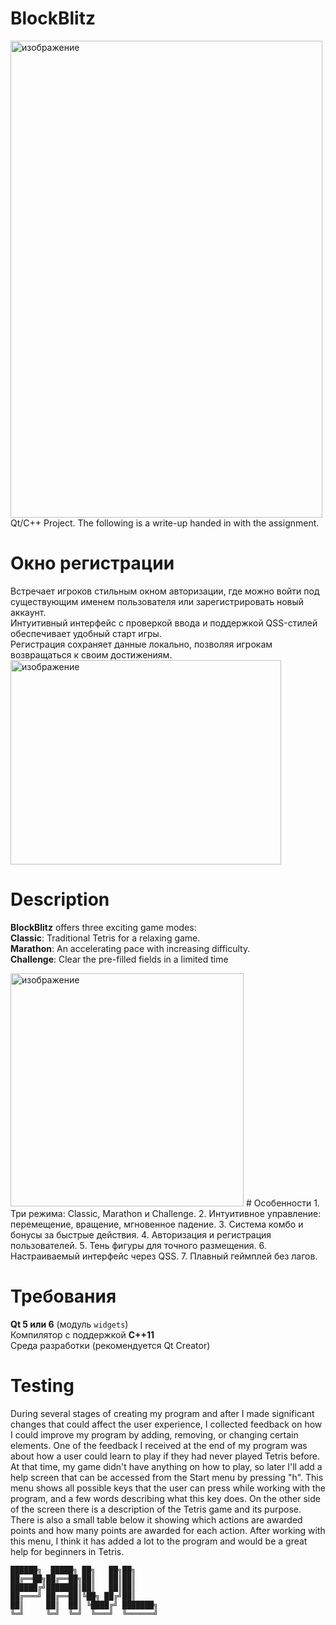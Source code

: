 # BlockBlitz
<img width="499" height="763" alt="изображение" src="https://github.com/user-attachments/assets/42850b0e-7906-4c0c-bac0-2b0ce3fe74fb" /> \
Qt/C++ Project. The following is a write-up handed in with the assignment.


# Окно регистрации
Встречает игроков стильным окном авторизации, где можно войти под существующим именем пользователя или зарегистрировать новый аккаунт. \
Интуитивный интерфейс с проверкой ввода и поддержкой QSS-стилей обеспечивает удобный старт игры.  
Регистрация сохраняет данные локально, позволяя игрокам возвращаться к своим достижениям. \
<img width="433" height="327" alt="изображение" src="https://github.com/user-attachments/assets/8cf7357e-0b0e-4764-a954-dd837418af50" />

# Description
**BlockBlitz** offers three exciting game modes: \
**Classic**: Traditional Tetris for a relaxing game.  
**Marathon**: An accelerating pace with increasing difficulty.  
**Challenge**: Clear the pre-filled fields in a limited time 


<img width="373" height="373" alt="изображение" src="https://github.com/user-attachments/assets/9b681ba2-214a-4d10-8f6e-9ea7a279602c" />
# Особенности
1. Три режима: Classic, Marathon и Challenge.  
2. Интуитивное управление: перемещение, вращение, мгновенное падение.  
3. Система комбо и бонусы за быстрые действия.
4. Авторизация и регистрация пользователей.
5. Тень фигуры для точного размещения.
6. Настраиваемый интерфейс через QSS.
7. Плавный геймплей без лагов.

# Требования
**Qt 5 или 6** (модуль `widgets`)  
Компилятор с поддержкой **C++11**  
Среда разработки (рекомендуется Qt Creator)  


# Testing

During several stages of creating my program and after I made significant changes that could affect the user experience, I collected feedback on how I could improve my program by adding, removing, or changing certain elements. One of the feedback I received at the end of my program was about how a user could learn to play if they had never played Tetris before. At that time, my game didn't have anything on how to play, so later I'll add a help screen that can be accessed from the Start menu by pressing "h". This menu shows all possible keys that the user can press while working with the program, and a few words describing what this key does. On the other side of the screen there is a description of the Tetris game and its purpose. There is also a small table below it showing which actions are awarded points and how many points are awarded for each action. After working with this menu, I think it has added a lot to the program and would be a great help for beginners in Tetris.





	██████╗  █████╗ ██╗   ██╗██╗
	██╔══██╗██╔══██╗██║   ██║██║
	██████╔╝███████║██║   ██║██║
	██╔═══╝ ██╔══██║╚██╗ ██╔╝██║
	██║     ██║  ██║ ╚████╔╝ ███████╗
	╚═╝     ╚═╝  ╚═╝  ╚═══╝  ╚══════╝

